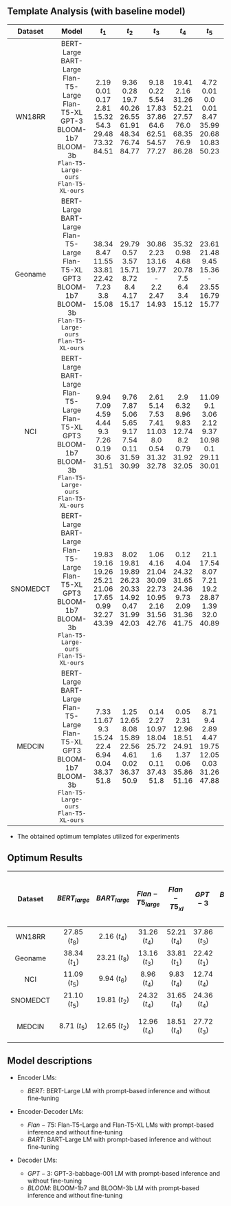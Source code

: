 

## Template Analysis (with baseline model)



| Dataset  |                                             Model                                              |                                          $t_1$                                          |                                   $t_2$                                   |                                     $t_3$                                     |                                            $t_4$                                             |                                  $t_5$                                   |                                 $t_6$                                  |                                $t_7$                                |                                         $t_8$                                          |
|:--------:|:----------------------------------------------------------------------------------------------:|:---------------------------------------------------------------------------------------:|:-------------------------------------------------------------------------:|:-----------------------------------------------------------------------------:|:--------------------------------------------------------------------------------------------:|:------------------------------------------------------------------------:|:----------------------------------------------------------------------:|:-------------------------------------------------------------------:|:--------------------------------------------------------------------------------------:|
|  WN18RR  | BERT-Large<br>BART-Large<br>Flan-T5-Large<br>Flan-T5-XL<br>GPT-3<br>BLOOM-1b7<br>BLOOM-3b <br>`Flan-T5-Large-ours`<br>`Flan-T5-XL-ours` | 2.19<br>  0.01<br>  0.17<br>  2.81<br>  15.32<br>  54.3<br>  29.48<br>  73.32<br>  84.51 |9.36<br>  0.28<br>  19.7<br>  40.26<br>  26.55<br>  61.91<br>  48.34<br>  76.74<br>  84.77 |9.18<br>  0.22<br>  5.54<br>  17.83<br>  37.86<br>  64.6<br>  62.51<br>  54.57<br>  77.27 |19.41<br>  2.16<br>  31.26<br>  52.21<br>  27.57<br>  76.0<br>  68.35<br>  76.9<br>  86.28 |4.72<br>  0.01<br>  0.0<br>  0.01<br>  8.47<br>  35.99<br>  20.68<br>  10.83<br>  50.23 |19.34<br>  0.03<br>  3.03<br>  7.75<br>  27.13<br>  39.64<br>  41.04<br>  61.36<br>  76.46 |9.93<br>  0.0<br>  5.7<br>  18.47<br>  27.51<br>  52.06<br>  59.11<br>  54.29<br>  72.38 |27.85<br>  0.19<br>  26.8<br>  18.85<br>  24.65<br>  37.82<br>  67.68<br>  69.32<br>  80.51 |
| Geoname  |    BERT-Large<br>BART-Large<br>Flan-T5-Large<br>Flan-T5-XL<br>GPT3<br>BLOOM-1b7<br>BLOOM-3b <br>`Flan-T5-Large-ours`<br>`Flan-T5-XL-ours`   |   38.34<br>  8.47<br>  11.55<br>  33.81<br>  22.42<br>  7.23<br>  3.8<br>  15.08 |29.79<br>  0.57<br>  3.57<br>  15.71<br>  8.72<br>  8.4<br>  4.17<br>  15.17 |30.86<br>  2.23<br>  13.16<br>  19.77<br>  - <br>  2.2<br>  2.47<br>  14.93 |35.32<br>  0.98<br>  4.68<br>  20.78<br>  7.5<br>  6.4<br>  3.4<br>  15.12 |23.61<br>  21.48<br>  9.45<br>  15.36<br>  - <br>  23.55<br>  16.79<br>  15.77 |25.66<br>  20.51<br>  6.05<br>  12.41<br>  - <br>  20.08<br>  6.95<br>  16.28 |11.32<br>  7.83<br>  8.17<br>  18.43<br>  - <br>  22.94<br>  16.68<br>  15.93 |30.44<br>  23.21<br>  7.38<br>  15.82<br>  - <br>  25.6<br>  10.78<br>  16.91 |
|   NCI    |    BERT-Large<br>BART-Large<br>Flan-T5-Large<br>Flan-T5-XL<br>GPT3<br>BLOOM-1b7<br>BLOOM-3b <br>`Flan-T5-Large-ours`<br>`Flan-T5-XL-ours`   |  9.94<br>  7.09<br>  4.59<br>  4.44<br>  9.3<br>  7.26<br>  0.19<br>  30.6<br>  31.51 |9.76<br>  7.87<br>  5.06<br>  5.65<br>  9.17<br>  7.54<br>  0.11<br>  31.59<br>  30.99 |2.61<br>  5.14<br>  7.53<br>  7.41<br>  11.03<br>  8.0<br>  0.54<br>  31.32<br>  32.78 |2.9<br>  6.32<br>  8.96<br>  9.83<br>  12.74<br>  8.2<br>  0.79<br>  31.92<br>  32.05 |11.09<br>  9.1<br>  3.06<br>  2.12<br>  9.37<br>  10.98<br>  0.1<br>  29.11<br>  30.01 |10.96<br>  9.94<br>  4.25<br>  3.29<br>  8.75<br>  11.16<br>  0.04<br>  29.28<br>  29.7 |1.12<br>  7.24<br>  5.48<br>  3.87<br>  9.14<br>  12.04<br>  0.16<br>  31.29<br>  31.76 |1.36<br>  8.26<br>  5.84<br>  6.28<br>  9.11<br>  12.37<br>  0.15<br>  30.79<br>  31.35 |
| SNOMEDCT |    BERT-Large<br>BART-Large<br>Flan-T5-Large<br>Flan-T5-XL<br>GPT3<br>BLOOM-1b7<br>BLOOM-3b <br>`Flan-T5-Large-ours`<br>`Flan-T5-XL-ours`   |   19.83<br>  19.16<br>  19.26<br>  25.21<br>  21.06<br>  17.65<br>  0.99<br>  32.27<br>  43.39 |8.02<br>  19.81<br>  19.89<br>  26.23<br>  20.33<br>  14.92<br>  0.47<br>  31.99<br>  42.03 |1.06<br>  4.16<br>  21.04<br>  30.09<br>  22.73<br>  10.95<br>  2.16<br>  31.56<br>  42.76 |0.12<br>  4.04<br>  24.32<br>  31.65<br>  24.36<br>  9.73<br>  2.09<br>  31.36<br>  41.75 |21.1<br>  17.54<br>  8.07<br>  7.21<br>  19.2<br>  28.87<br>  1.39<br>  32.0<br>  40.89 |12.76<br>  17.89<br>  8.9<br>  8.22<br>  18.99<br>  27.21<br>  0.66<br>  31.5<br>  40.31 |0.45<br>  10.06<br>  11.54<br>  15.58<br>  20.2<br>  32.32<br>  0.91<br>  33.39<br>  42.6 |0.04<br>  9.43<br>  12.92<br>  17.22<br>  20.09<br>  30.82<br>  0.52<br>  33.05<br>  42.48 |
|  MEDCIN  |    BERT-Large<br>BART-Large<br>Flan-T5-Large<br>Flan-T5-XL<br>GPT3<br>BLOOM-1b7<br>BLOOM-3b <br>`Flan-T5-Large-ours`<br>`Flan-T5-XL-ours`   |   7.33<br>  11.67<br>  9.3<br>  15.24<br>  22.4<br>  6.94<br>  0.04<br>  38.37<br>  51.8 |1.25<br>  12.65<br>  8.08<br>  15.89<br>  22.56<br>  4.61<br>  0.02<br>  36.37<br>  50.9 |0.14<br>  2.27<br>  10.97<br>  18.04<br>  25.72<br>  1.6<br>  0.11<br>  37.43<br>  51.8 |0.05<br>  2.31<br>  12.96<br>  18.51<br>  24.91<br>  1.37<br>  0.06<br>  35.86<br>  51.16 |8.71<br>  9.4<br>  2.89<br>  4.47<br>  19.75<br>  12.05<br>  0.03<br>  31.26<br>  47.88 |1.19<br>  9.22<br>  3.59<br>  5.44<br>  17.8<br>  10.59<br>  0.02<br>  30.0<br>  45.38 |0.08<br>  5.47<br>  6.71<br>  11.14<br>  19.92<br>  16.87<br>  0.05<br>  33.11<br>  49.86 |0.01<br>  4.82<br>  6.78<br>  11.09<br>  18.57<br>  14.25<br>  0.04<br>  31.91<br>  49.09 |

* The obtained optimum templates utilized for experiments

## Optimum Results

| Dataset  | $BERT_{large}$ | $BART_{large}$ | $Flan-T5_{large}$ | $Flan-T5_{xl}$ |    $GPT-3$    |  $BLOOM-1b7$   |  $BLOOM-3b$   | $Flan-T5-Large-ours$ | $Flan-T5-XL-ours$  |
|:--------:|:--------------:|:--------------:|:-----------------:|:--------------:|:-------------:|:--------------:|:-------------:|:--------------------:|:------------------:|
|  WN18RR  | 27.85 $(t_8)$  |  2.16 $(t_4)$  |   31.26 $(t_4)$   | 52.21 $(t_4)$  | 37.86 $(t_3)$ | 76.00  $(t_4)$ | 68.35 $(t_4)$ |    76.90 $(t_4)$     |   86.28 $(t_4)$    |
| Geoname  | 38.34  $(t_1)$ | 23.21 $(t_8)$  |   13.16 $(t_3)$   | 33.81 $(t_1)$  | 22.42 $(t_1)$ | 25.60  $(t_8)$ | 16.79 $(t_5)$ |       16.91  $(t_8)$         |                    |
|   NCI    | 11.09 $(t_5)$  |  9.94 $(t_6)$  |   8.96  $(t_4)$   |  9.83 $(t_4)$  | 12.74 $(t_4)$ | 12.37  $(t_8)$ | 0.79  $(t_4)$ |    31.92  $(t_4)$    |   32.78 $(t_3)$    |
| SNOMEDCT | 21.10 $(t_5)$  | 19.81 $(t_2)$  |   24.32 $(t_4)$   | 31.65 $(t_4)$  | 24.36 $(t_4)$ | 32.32  $(t_7)$ | 2.16  $(t_3)$ |    33.39  $(t_7)$    |  43.39   $(t_1)$   |
|  MEDCIN  |  8.71 $(t_5)$  | 12.65 $(t_2)$  |   12.96 $(t_4)$   | 18.51 $(t_4)$  | 27.72 $(t_3)$ | 16.87  $(t_7)$ | 0.11  $(t_3)$ |   38.37   $(t_1)$    | 51.80 $(t_1, t_3)$ |


## Model descriptions

- Encoder LMs:
  * $BERT$: BERT-Large LM with prompt-based inference and without fine-tuning

- Encoder-Decoder LMs:
  * $Flan-T5$: Flan-T5-Large and Flan-T5-XL LMs with prompt-based inference and without fine-tuning
  * $BART$: BART-Large LM with prompt-based inference and without fine-tuning

- Decoder LMs: 
  * $GPT-3$: GPT-3-babbage-001 LM with prompt-based inference and without fine-tuning
  * $BLOOM$: BLOOM-1b7 and BLOOM-3b LM with prompt-based inference and without fine-tuning